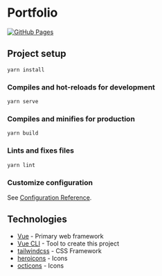 # Portfolio

[![GitHub Pages](https://github.com/DevRuto/devruto.github.io/actions/workflows/pages.yml/badge.svg)](https://github.com/DevRuto/devruto.github.io/actions/workflows/pages.yml)

## Project setup
```
yarn install
```

### Compiles and hot-reloads for development
```
yarn serve
```

### Compiles and minifies for production
```
yarn build
```

### Lints and fixes files
```
yarn lint
```

### Customize configuration
See [Configuration Reference](https://cli.vuejs.org/config/).


## Technologies
- [Vue](https://vuejs.org/) - Primary web framework
- [Vue CLI](https://cli.vuejs.org/) - Tool to create this project
- [tailwindcss](https://tailwindcss.com/) - CSS Framework
- [heroicons](https://heroicons.com/) - Icons
- [octicons](https://primer.style/octicons/) - Icons